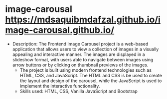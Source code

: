 # image-carousal    https://mdsaquibmdafzal.github.io/image-carousal.github.io/
- Description: The Frontend Image Carousel project is a web-based application that allows users to view a collection of images in a visually appealing and interactive manner. The images are displayed in a slideshow format, with users able to navigate between images using arrow buttons or by clicking on thumbnail previews of the images.
  - The project is built using modern frontend technologies such as HTML, CSS, and JavaScript. The HTML and CSS is be used to create the layout and design of the carousel, while the JavaScript is used to implement the interactive functionality.
  - Skills used: HTML, CSS, Vanilla JavaScript and Bootstrap

